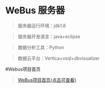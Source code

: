 # WeBus 服务器
>服务器运行环境：jdk1.8

>服务器开发语言：java+eclipse

>数据分析工具：Python

>数据云平台：Vertica+vsql+dbvisualizer

#Webus项目首页

>[WeBus项目首页(点击可查看)](https://github.com/pthaike/WeBus/wiki)
